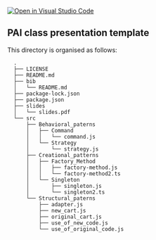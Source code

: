 [![Open in Visual Studio Code](https://classroom.github.com/assets/open-in-vscode-f059dc9a6f8d3a56e377f745f24479a46679e63a5d9fe6f495e02850cd0d8118.svg)](https://classroom.github.com/online_ide?assignment_repo_id=7447023&assignment_repo_type=AssignmentRepo)
## PAI class presentation template
This directory is organised as follows:
      
      .
      ├── LICENSE
      ├── README.md
      ├── bib
      │   └── README.md
      ├── package-lock.json
      ├── package.json
      ├── slides
      │   └── slides.pdf
      └── src
          ├── Behavioral_paterns
          │   ├── Command
          │   │   └── command.js
          │   └── Strategy
          │       └── strategy.js
          ├── Creational_patterns
          │   ├── Factory_Method
          │   │   ├── factory-method.js
          │   │   └── factory-method2.ts
          │   └── Singleton
          │       ├── singleton.js
          │       └── singleton2.ts
          └── Structural_paterns
              ├── adapter.js
              ├── new_cart.js
              ├── original_cart.js
              ├── use_of_new_code.js
              └── use_of_original_code.js

